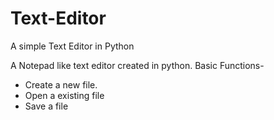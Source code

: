 # Text-Editor
A simple Text Editor in Python

A Notepad like text editor created in python.
Basic Functions-
- Create a new file.
- Open a existing file
- Save a file
